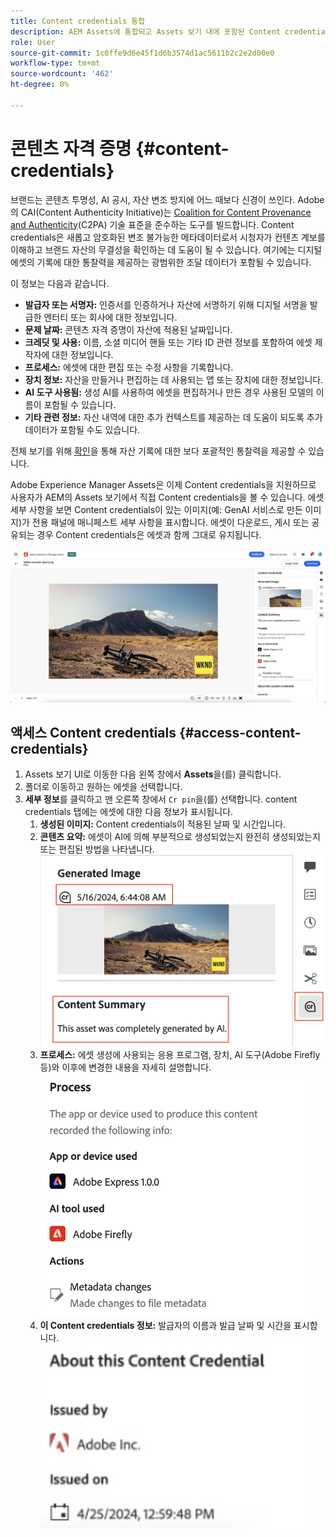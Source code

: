 ```yaml
---
title: Content credentials 통합
description: AEM Assets에 통합되고 Assets 보기 내에 포함된 Content credentials은 에셋의 작성 방법 및 작성 참여자 등 에셋 기록에 대한 컨텍스트를 제공할 수 있습니다. 디지털 콘텐츠에 대한 영양 레이블처럼 Content credentials은 투명성을 높이고 대상과 신뢰를 구축하는 데 도움이 될 수 있습니다.
role: User
source-git-commit: 1c0ffe9d6e45f1d6b3574d1ac5611b2c2e2d00e0
workflow-type: tm+mt
source-wordcount: '462'
ht-degree: 0%

---
```



# 콘텐츠 자격 증명 {#content-credentials}

브랜드는 콘텐츠 투명성, AI 공시, 자산 변조 방지에 어느 때보다 신경이 쓰인다. Adobe의 CAI(Content Authenticity Initiative)는 [Coalition for Content Provenance and Authenticity](https://c2pa.org/specifications/specifications/1.1/specs/C2PA_Specification.html#_trust_model)(C2PA) 기술 표준을 준수하는 도구를 빌드합니다. Content credentials은 새롭고 암호화된 변조 불가능한 메타데이터로서 시청자가 컨텐츠 계보를 이해하고 브랜드 자산의 무결성을 확인하는 데 도움이 될 수 있습니다. 여기에는 디지털 에셋의 기록에 대한 통찰력을 제공하는 광범위한 조달 데이터가 포함될 수 있습니다.

이 정보는 다음과 같습니다.

* **발급자 또는 서명자:** 인증서를 인증하거나 자산에 서명하기 위해 디지털 서명을 발급한 엔터티 또는 회사에 대한 정보입니다.
* **문제 날짜:** 콘텐츠 자격 증명이 자산에 적용된 날짜입니다.
* **크레딧 및 사용:** 이름, 소셜 미디어 핸들 또는 기타 ID 관련 정보를 포함하여 에셋 제작자에 대한 정보입니다.
* **프로세스:** 에셋에 대한 편집 또는 수정 사항을 기록합니다.
* **장치 정보:** 자산을 만들거나 편집하는 데 사용되는 앱 또는 장치에 대한 정보입니다.
* **AI 도구 사용됨:** 생성 AI를 사용하여 에셋을 편집하거나 만든 경우 사용된 모델의 이름이 포함될 수 있습니다.
* **기타 관련 정보:** 자산 내역에 대한 추가 컨텍스트를 제공하는 데 도움이 되도록 추가 데이터가 포함될 수도 있습니다.

전체 보기를 위해 [확인](https://contentcredentials.org/verify)을 통해 자산 기록에 대한 보다 포괄적인 통찰력을 제공할 수 있습니다.

Adobe Experience Manager Assets은 이제 Content credentials을 지원하므로 사용자가 AEM의 Assets 보기에서 직접 Content credentials을 볼 수 있습니다. 에셋 세부 사항을 보면 Content credentials이 있는 이미지(예: GenAI 서비스로 만든 이미지)가 전용 패널에 매니페스트 세부 사항을 표시합니다. 에셋이 다운로드, 게시 또는 공유되는 경우 Content credentials은 에셋과 함께 그대로 유지됩니다.

![자산](/help/assets/assets/content-credentials.png)

## 액세스 Content credentials {#access-content-credentials}

1. Assets 보기 UI로 이동한 다음 왼쪽 창에서 **Assets**&#x200B;을(를) 클릭합니다.
1. 폴더로 이동하고 원하는 에셋을 선택합니다.
1. **세부 정보**&#x200B;를 클릭하고 맨 오른쪽 창에서 `Cr pin`을(를) 선택합니다. content credentials 탭에는 에셋에 대한 다음 정보가 표시됩니다.
   1. **생성된 이미지:** Content credentials이 적용된 날짜 및 시간입니다.
   1. **콘텐츠 요약:** 에셋이 AI에 의해 부분적으로 생성되었는지 완전히 생성되었는지 또는 편집된 방법을 나타냅니다.
      ![content credentials](/help/assets/assets/content-credentials1.png)
   1. **프로세스:** 에셋 생성에 사용되는 응용 프로그램, 장치, AI 도구(Adobe Firefly 등)와 이후에 변경한 내용을 자세히 설명합니다.
      ![프로세스](/help/assets/assets/CR-Process.png)
   1. **이 Content credentials 정보:** 발급자의 이름과 발급 날짜 및 시간을 표시합니다.
      ![발급자](/help/assets/assets/CR-issuer.png)
